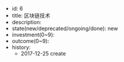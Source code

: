 - id: 6
- title: 区块链技术
- description:
- state(new/deprecated/ongoing/done): new
- investment(0~9):
- outcome(0~9):
- history:
  - 2017-12-25 create